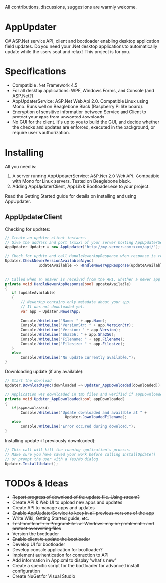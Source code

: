 All contributions, discussions, suggestions are warmly welcome.

# AppUpdater
 C# ASP.Net service API, client and bootloader enabling desktop application field updates.
 Do you need your .Net desktop applications to automatically update while the users seat and relax? This project is for you. 
 
 
# Specifications
 * Compatible .Net Framework 4.5
 * For all desktop applications: WPF, Windows Forms, and Console (and ASP.Net?)
 * AppUpdaterService: ASP.Net Web Api 2.0. Compatible Linux using Mono. Runs well on Beaglebone Black (Raspberry Pi like board).
 * Encryption of sensitive information between Service and Client to protect your apps from unwanted downloads
 * No GUI for the client. It's up to you to build the GUI, and decide whether the checks and updates are enforced, executed in the background, or require user's authorization.
 
# Installing
 All you need is:
 1. A server running AppUpdaterService: ASP.Net 2.0 Web API. Compatible with Mono for Linux servers. Tested on Beaglebone black.
 2. Adding AppUpdaterClient, AppLib & Bootloader.exe to your project.

 Read the Getting Started guide for details on installing and using AppUpdater.
 
## AppUpdaterClient
 Checking for updates:
 ```c#
 // Create an updater client instance. 
 // Give the address and port (xxxx) of your server hosting AppUpdaterService
 AppUpdater Updater = new AppUpdater("http://my-server.com:xxxx/api/");
 
 // Check for update and call HandleNewerAppResponse when response is received
 Updater.CheckNewerVersionAvailableAsync(
                updateAvailable => HandleNewerAppResponse(updateAvailable));
				
				
// Called when an answer is received from the API, whether a newer app is available or not
private void HandleNewerAppResponse(bool updateAvailable)
{
	if (updateAvailable)
	{
		// NewerApp contains only metadata about your app.
		// It was not downloaded yet.
		var app = Updater.NewerApp;
		
		Console.WriteLine("Name: " + app.Name);
		Console.WriteLine("VersionStr: " + app.VersionStr);
		Console.WriteLine("Version: " + app.Version);
		Console.WriteLine("Sha256: " + app.Sha256);
		Console.WriteLine("Filename: " + app.Filename);
		Console.WriteLine("Filesize: " + app.Filesize);
	}
	else
		Console.WriteLine("No update currently available.");
}
 ```

 Downloading update (if any available):
 ```c#
// Start the download
Updater.DownloadAsync(downloaded => Updater_AppDownloaded(downloaded));

// Application was downloaded in tmp files and verified if appDownloaded is true.
private void Updater_AppDownloaded(bool appDownloaded)
{
	if(appDownloaded)
		Console.WriteLine("Update downloaded and available at " + 
							Updater.DownloadedFilename);
	else
		Console.WriteLine("Error occured during download.");
}
 ```
 
 Installing update (if previously downloaded):
 ```c#
// This call will kill the running application's process.
// Make sure you have saved your work before calling InstallUpdate()
// or prompt the user with a Yes/No dialog
Updater.InstallUpdate();
 ```

# TODOs & Ideas
 * ~~Report progress of download of the update file. Using stream?~~
 * Create API & Web UI to upload new apps and updates
 * Create API to manage apps and updates
 * ~~Enable AppUpdaterService to keep in all previous versions of the app~~
 * Write Wiki, Getting Started guide, etc.
 * ~~Test bootloader in ProgramFiles as Windows may be problematic and protect overwriting files~~
 * ~~Version the bootloader~~
 * ~~Enable client to update the bootloader~~
 * Develop UI for bootloader 
 * Develop console application for bootloader?
 * Implement authentication for connection to API
 * Add information in App.xml to display 'what's new'
 * Create a specific script for the bootloader for advanced install configuration
 * Create NuGet for Visual Studio
 
 
